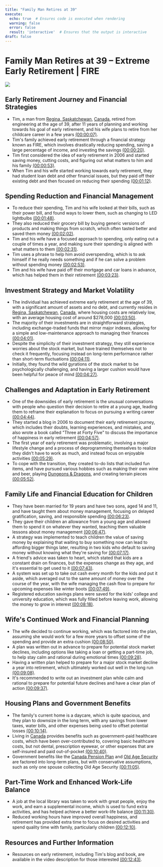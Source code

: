 ```yaml
---
title: "Family Man Retires at 39"
execute:
  echo: true  # Ensures code is executed when rendering
  warning: false
  error: false
  result: 'interactive'  # Ensures that the output is interactive
draft: false
---
```



# Family Man Retires at 39 – Extreme Early Retirement | FIRE
![](https://i.ytimg.com/vi/8yNsKxbq0Ak/maxresdefault.jpg)



## Early Retirement Journey and Financial Strategies
- Tim, a man from [Regina, Saskatchewan](https://en.wikipedia.org/wiki/Regina,_Saskatchewan), [Canada](https://en.wikipedia.org/wiki/Canada), retired from engineering at the age of 39, after 11 years of planning and working towards his goal of early retirement, and his wife plans to retire from her childcare career in a few years [(00:00:07)](https://www.youtube.com/watch?v=8yNsKxbq0Ak&t=7s).
- Tim's family achieved early retirement through a financial strategy known as FIRE, which involves drastically reducing spending, saving a large percentage of income, and investing the savings [(00:00:20)](https://www.youtube.com/watch?v=8yNsKxbq0Ak&t=20s).
- Tim first considered the idea of early retirement in 2006 and started saving money, cutting costs, and figuring out what matters to him and his family [(00:00:53)](https://www.youtube.com/watch?v=8yNsKxbq0Ak&t=53s).
- When Tim and his wife started working towards early retirement, they had student loan debt and other financial issues, but they paid off their existing debt and then focused on reducing their spending [(00:01:12)](https://www.youtube.com/watch?v=8yNsKxbq0Ak&t=72s).

## Spending Reduction and Financial Management
- To reduce their spending, Tim and his wife looked at their bills, such as their power bill, and found ways to lower them, such as changing to LED lightbulbs [(00:01:48)](https://www.youtube.com/watch?v=8yNsKxbq0Ak&t=108s).
- They also reduced their grocery bill by buying generic versions of products and making things from scratch, which often tasted better and saved them money [(00:02:02)](https://www.youtube.com/watch?v=8yNsKxbq0Ak&t=122s).
- Tim and his wife have a focused approach to spending, only eating out a couple of times a year, and making sure their spending is aligned with what matters to them [(00:02:31)](https://www.youtube.com/watch?v=8yNsKxbq0Ak&t=151s).
- Tim uses a phrase to help him avoid overspending, which is to ask himself if he really needs something and if he can solve a problem without spending money [(00:02:53)](https://www.youtube.com/watch?v=8yNsKxbq0Ak&t=173s).
- Tim and his wife have paid off their mortgage and car loans in advance, which has helped them in their retirement [(00:03:23)](https://www.youtube.com/watch?v=8yNsKxbq0Ak&t=203s).

## Investment Strategy and Market Volatility
- The individual has achieved extreme early retirement at the age of 39, with a significant amount of assets and no debt, and currently resides in [Regina, Saskatchewan](https://en.wikipedia.org/wiki/Regina,_Saskatchewan), [Canada](https://en.wikipedia.org/wiki/Canada), where housing costs are relatively low, with an average housing cost of around $278,000 [(00:03:50)](https://www.youtube.com/watch?v=8yNsKxbq0Ak&t=230s).
- The majority of their investments are in straightforward strategies, including exchange-traded funds that mirror major indexes, allowing for a simple and low-maintenance approach to managing their finances [(00:04:01)](https://www.youtube.com/watch?v=8yNsKxbq0Ak&t=241s).
- Despite the simplicity of their investment strategy, they still experience worries about the stock market, but have trained themselves not to check it frequently, focusing instead on long-term performance rather than short-term fluctuations [(00:04:11)](https://www.youtube.com/watch?v=8yNsKxbq0Ak&t=251s).
- Initially, they found the wild gyrations of the stock market to be psychologically challenging, and having a larger cushion would have been helpful for peace of mind [(00:04:27)](https://www.youtube.com/watch?v=8yNsKxbq0Ak&t=267s).

## Challenges and Adaptation in Early Retirement
- One of the downsides of early retirement is the unusual conversations with people who question their decision to retire at a young age, leading them to reframe their explanation to focus on pursuing a writing career [(00:04:44)](https://www.youtube.com/watch?v=8yNsKxbq0Ak&t=284s).
- They started a blog in 2006 to document their early retirement journey, which includes their doubts, learning experiences, and mistakes, and also wrote a book called "Three at Forty Five" to discuss the importance of happiness in early retirement [(00:04:57)](https://www.youtube.com/watch?v=8yNsKxbq0Ak&t=297s).
- The first year of early retirement was problematic, involving a major lifestyle change and a process of deprogramming themselves to realize they didn't have to work as much, and instead focus on enjoyable activities [(00:05:29)](https://www.youtube.com/watch?v=8yNsKxbq0Ak&t=329s).
- To cope with the transition, they created to-do lists that included fun items, and have pursued various hobbies such as making their own wine and beer, playing [Dungeons & Dragons](https://en.wikipedia.org/wiki/Dungeons_&_Dragons), and creating terrain pieces [(00:05:52)](https://www.youtube.com/watch?v=8yNsKxbq0Ak&t=352s).

## Family Life and Financial Education for Children
- They have been married for 19 years and have two sons, aged 14 and 11, and have taught them about money management, focusing on delayed gratification, saving, and responsible spending [(00:06:23)](https://www.youtube.com/watch?v=8yNsKxbq0Ak&t=383s).
- They gave their children an allowance from a young age and allowed them to spend it on whatever they wanted, teaching them valuable lessons about money management [(00:06:47)](https://www.youtube.com/watch?v=8yNsKxbq0Ak&t=407s).
- A strategy was implemented to teach children the value of saving money by explaining that waiting to buy something now can lead to affording bigger things later, resulting in two kids who default to saving money without knowing what they're saving for [(00:07:17)](https://www.youtube.com/watch?v=8yNsKxbq0Ak&t=437s).
- A friend's advice was taken to heart, which stated that kids are a constant drain on finances, but the expenses change as they age, and it's essential to get used to it [(00:07:43)](https://www.youtube.com/watch?v=8yNsKxbq0Ak&t=463s).
- A system was set up to take out cash every month for the kids and put it aside, which averaged out to the same amount of money over the course of the year, with the wife managing the cash flow to prepare for upcoming expenses like winter boots [(00:07:49)](https://www.youtube.com/watch?v=8yNsKxbq0Ak&t=469s).
- Registered education savings plans were saved for the kids' college and university education, which was fully filled before leaving work, allowing the money to grow in interest [(00:08:18)](https://www.youtube.com/watch?v=8yNsKxbq0Ak&t=498s).

## Wife's Continued Work and Financial Planning
- The wife decided to continue working, which was factored into the plan, assuming she would work for a few more years to offset some of the spending and provide an extra cushion [(00:08:50)](https://www.youtube.com/watch?v=8yNsKxbq0Ak&t=530s).
- A plan was written out in advance to prepare for potential stock market declines, including options like taking a loan or getting a part-time job, to help stay calm and rational during emotional times [(00:09:28)](https://www.youtube.com/watch?v=8yNsKxbq0Ak&t=568s).
- Having a written plan helped to prepare for a major stock market decline a year into retirement, which ultimately worked out well in the long run [(00:09:08)](https://www.youtube.com/watch?v=8yNsKxbq0Ak&t=548s).
- It's recommended to write out an investment plan while calm and rational to prepare for potential future declines and have a clear plan of action [(00:09:37)](https://www.youtube.com/watch?v=8yNsKxbq0Ak&t=577s).

## Housing Plans and Government Benefits
- The family's current home is a daycare, which is quite spacious, and they plan to downsize in the long term, with any savings from lower taxes, water bills, and other expenses being used to offset potential losses [(00:10:14)](https://www.youtube.com/watch?v=8yNsKxbq0Ak&t=614s).
- Living in [Canada](https://en.wikipedia.org/wiki/Canada) provides benefits such as government-paid healthcare costs, which have been over-contributed to, covering basic healthcare costs, but not dental, prescription eyewear, or other expenses that are self-insured and paid out-of-pocket [(00:10:40)](https://www.youtube.com/watch?v=8yNsKxbq0Ak&t=640s).
- Government benefits like the [Canada Pension Plan](https://en.wikipedia.org/wiki/Canada_Pension_Plan) and [Old Age Security](https://en.wikipedia.org/wiki/Old_Age_Security) are factored into long-term plans, but with conservative assumptions, such as only one spouse collecting Old Age Security [(00:11:05)](https://www.youtube.com/watch?v=8yNsKxbq0Ak&t=665s).

## Part-Time Work and Enhanced Work-Life Balance
- A job at the local library was taken to work with great people, enjoy the work, and earn a supplemental income, which is used to fund extra activities, and has helped achieve a better work-life balance [(00:11:30)](https://www.youtube.com/watch?v=8yNsKxbq0Ak&t=690s).
- Reduced working hours have improved overall happiness, and retirement has provided extra time to focus on desired activities and spend quality time with family, particularly children [(00:12:10)](https://www.youtube.com/watch?v=8yNsKxbq0Ak&t=730s).

## Resources and Further Information
- Resources on early retirement, including Tim's blog and book, are available in the video description for those interested [(00:12:43)](https://www.youtube.com/watch?v=8yNsKxbq0Ak&t=763s).
